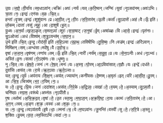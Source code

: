 

  
उ॒ग्रः।ज॒ज्ञे॒।वी॒र्या॑य।स्व॒धाऽवा॑न्।चक्रिः॑।अपः॑।नर्यः॑।यत्।क॒रि॒ष्यन्।जग्मिः॑।युवा॑।नृ॒ऽसद॑नम्।अवः॑ऽभिः।त्रा॒ता।नः॒।इन्द्रः॑।एन॑सः।म॒हः।चि॒त्॥  
हन्ता॑।वृ॒त्रम्।इन्द्रः॑।शूशु॑वानः।प्र।आ॒वी॒त्।नु।वी॒रः।ज॒रि॒तार॑म्।ऊ॒ती।कर्ता॑।सु॒ऽदासे॑।अह॑।वै।ऊँ॒ इति॑।लो॒कम्।दाता॑।वसु॑।मुहुः॑।आ।दा॒शुषे॑।भू॒त्॥  
यु॒ध्मः।अ॒न॒र्वा।ख॒ज॒ऽकृत्।स॒मत्ऽवा॑।शूरः॑।स॒त्रा॒षाट्।ज॒नुषा॑।ई॒म्।अषा॑ळ्हः।वि।आ॒से॒।इन्द्रः॑।पृत॑नाः।सु॒ऽओजाः॑।अध॑।विश्व॑म्।श॒त्रु॒ऽयन्त॑म्।ज॒घा॒न॒॥  
उ॒भे इति॑।चि॒त्।इ॒न्द्र॒।रोद॑सी॒ इति॑।म॒हि॒ऽत्वा।प॒प्रा॒थ॒।तवि॑षीभिः।तु॒वि॒ष्मः॒।नि।वज्र॑म्।इन्द्रः॑।हरि॑ऽवान्।मिमि॑क्षन्।सम्।अन्ध॑सा।मदे॑षु।वै।उ॒वो॒च॒॥  
वृषा॑।ज॒जा॒न॒।वृष॑णम्।रणा॑य।तम्।ऊँ॒ इति॑।चि॒त्।नारी॑।नर्य॑म्।स॒सू॒व॒।प्र।यः।से॒ना॒ऽनीः।अध॑।नृऽभ्यः॑।अस्ति॑।इ॒नः।सत्वा॑।गो॒ऽएष॑णः।सः।धृ॒ष्णुः॥  
नु।चि॒त्।सः।भ्रे॒ष॒ते॒।जनः॑।न।रे॒ष॒त्।मनः॑।यः।अ॒स्य॒।घो॒रम्।आ॒ऽविवा॑सात्।य॒ज्ञैः।यः।इन्द्रे॑।दध॑ते।दुवां॑सि।क्षय॑त्।सः।रा॒ये।ऋ॒त॒ऽपाः।ऋ॒ते॒ऽजाः॥  
यत्।इ॒न्द्र॒।पूर्वः॑।अप॑राय।शि॒क्ष॒न्।अय॑त्।ज्याया॑न्।कनी॑यसः।दे॒ष्णम्।अ॒मृतः॑।इत्।परि॑।आ॒सी॒त॒।दू॒रम्।आ।चि॒त्र॒।चित्र्य॑म्।भ॒र॒।र॒यिम्।नः॒॥  
यः।ते॒।इ॒न्द्र॒।प्रि॒यः।जनः॑।ददा॑शत्।अस॑त्।नि॒रे॒के।अ॒द्रि॒ऽवः॒।सखा॑।ते॒।व॒यम्।ते॒।अ॒स्याम्।सु॒ऽम॒तौ।चनि॑ष्ठाः।स्या॒म॒।वरू॑थे।अघ्न॑तः।नृऽपी॑तौ॥  
ए॒षः।स्तोमः॑।अ॒चि॒क्र॒द॒त्।वृषा॑।ते॒।उ॒त।स्ता॒मुः।म॒घ॒ऽव॒न्।अ॒क्र॒पि॒ष्ट॒।रा॒यः।कामः॑।ज॒रि॒तार॑म्।ते॒।आ।अ॒ग॒न्।त्वम्।अ॒ङ्ग।श॒क्र॒।वस्वः॑।आ।श॒कः॒।नः॒॥  
सः।नः॒।इ॒न्द्र॒।त्वऽय॑तायै।इ॒षे।धाः॒।त्मना॑।च॒।ये।म॒घऽवा॑नः।जु॒नन्ति॑।वस्वी॑।सु।ते॒।ज॒रि॒त्रे।अ॒स्तु।श॒क्तिः।यू॒यम्।पा॒त॒।स्व॒स्तिऽभिः॑।सदा॑।नः॒॥  
